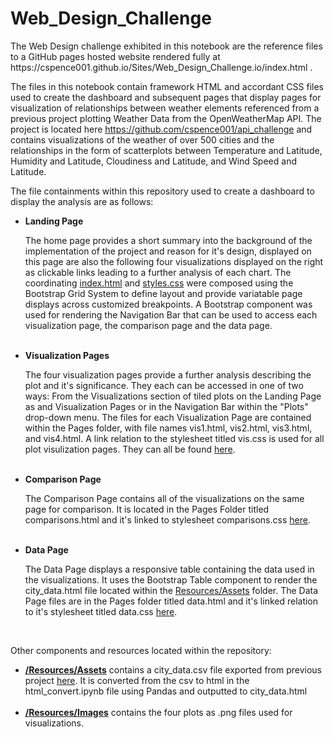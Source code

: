 # Web_Design_Challenge

<p>The Web Design challenge exhibited in this notebook are the reference files to a GitHub pages hosted website rendered fully at https://cspence001.github.io/Sites/Web_Design_Challenge.io/index.html .

The files in this notebook contain framework HTML and accordant CSS files used to create the dashboard and subsequent pages that display pages for visualization of relationships between weather elements referenced from a previous project plotting Weather Data from the OpenWeatherMap API. The project is located here https://github.com/cspence001/api_challenge and contains visualizations of the weather of over 500 cities and the relationships in the form of scatterplots between Temperature and Latitude, Humidity and Latitude, Cloudiness and Latitude, and Wind Speed and Latitude.

The file containments within this repository used to create a dashboard to display the analysis are as follows:</p>

<ul>
    <li> <b>Landing Page</b><p>The home page provides a short summary into the background of the implementation of the project and reason for it's design, displayed on this page are also the following four visualizations displayed on the right as clickable links leading to a further analysis of each chart. The coordinating <a href="cspence001/Web_Design_Challenge/index.html">index.html</a> and <a href="cspence001/Web_Design_Challenge/styles.css">styles.css</a> were composed using the Bootstrap Grid System to define layout and provide variatable page displays across customized breakpoints. A Bootstrap component was used for rendering the Navigation Bar that can be used to access each visualization page, the comparison page and the data page.</p></li>
<br>  
    <li> <b>Visualization Pages</b><p>The four visualization pages provide a further analysis describing the plot and it's significance. They each can be accessed in one of two ways: From the Visualizations section of tiled plots on the Landing Page as and Visualization Pages or in the Navigation Bar within the "Plots" drop-down menu. The files for each Visualization Page are contained within the Pages folder, with file names vis1.html, vis2.html, vis3.html, and vis4.html. A link relation to the stylesheet titled vis.css is used for all plot visulization pages. They can all be found <a href="cspence001/Web_Design_Challenge/Pages/">here</a>.</p></li>
<br>  
    <li> <b>Comparison Page</b><p>The Comparison Page contains all of the visualizations on the same page for comparison. It is located in the Pages Folder titled comparisons.html and it's linked to stylesheet comparisons.css <a href="cspence001/Web_Design_Challenge/Pages/">here</a>.</p></li>
<br>   
     <li> <b>Data Page</b><p>The Data Page displays a responsive table containing the data used in the visualizations. It uses the Bootstrap Table component to render the city_data.html file located within the <a href="cspence001/Web_Design_Challenge/Resources/Assets/">Resources/Assets</a> folder. The Data Page files are in the Pages folder titled data.html and it's linked relation to it's stylesheet titled data.css <a href="cspence001/Web_Design_Challenge/Pages/">here</a>.</p></li>
<br>
</ul>

Other components and resources located within the repository:

<ul>
    <li><b><a href="cspence001/Web_Design_Challenge/Resources/Assets/">/Resources/Assets</a></b> contains a city_data.csv file exported from previous project <a href="https://github.com/cspence001/api_challenge">here</a>. It is converted from the csv to html in the html_convert.ipynb file using Pandas and outputted to city_data.html </li>
<br>
    <li><b><a href="cspence001/Web_Design_Challenge/Resources/Images/">/Resources/Images</a></b> contains the four plots as .png files used for visualizations.</li>
    
<ul>
    
    
    
    
    

